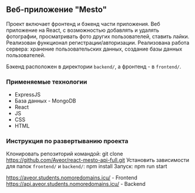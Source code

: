 ## Веб-приложение "Mesto" 
Проект включает фронтенд и бэкенд части приложения.
Веб приложение на React, с возможностью добавлять и удалять фотографии, просматривать фото других пользователей, ставить лайки. Реализован функционал регистрации/авторизации. Реализована работа сервера: хранение пользовательских данных, создание базы данных пользователей.

Бэкенд расположен в директории `backend/`, а фронтенд - в `frontend/`. 

### Применяемые технологии

* ExpressJS 
* База данных - MongoDB
* React
* JS
* CSS
* HTML

### Инструкция по развертыванию проекта

Клонировать репозиторий командой: git clone https://github.com/Aveor/react-mesto-api-full.git
Установить зависимости для папок `frontend/` и `backend/`: npm install
Запуск: npm run start
  
https://aveor.students.nomoredomains.icu/ - Frontend
https://api.aveor.students.nomoredomains.icu/ - Backend

